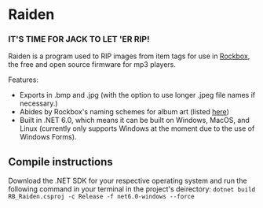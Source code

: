# Raiden
### IT'S TIME FOR JACK TO LET 'ER RIP!
Raiden is a program used to RIP images from item tags for use in [Rockbox](https://www.rockbox.org/), the free and open source firmware for mp3 players.

Features:
- Exports in .bmp and .jpg (with the option to use longer .jpeg file names if necessary.)
- Abides by Rockbox's naming schemes for album art (listed [here](https://download.rockbox.org/daily/manual/rockbox-ipodvideo/rockbox-buildap3.html))
- Built in .NET 6.0, which means it can be built on Windows, MacOS, and Linux (currently only supports Windows at the moment due to the use of Windows Forms).

## Compile instructions
Download the .NET SDK for your respective operating system and run the following command in your terminal in the project's deirectory:
```dotnet build RB_Raiden.csproj -c Release -f net6.0-windows --force```
